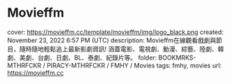 # Movieffm

cover: https://movieffm.cc/template/movieffm/img/logo_black.png
created: November 23, 2022 6:57 PM (UTC)
description: Movieffm在線觀看戲劇與節目，隨時隨地輕鬆追上最新影劇資訊! 涵蓋電影、電視劇、動漫、綜藝、陸劇、韓劇、美劇、台劇、日劇、BL、泰劇、紀錄片等。
folder: BOOKMRKS-MTHRFCKR / PIRACY-MTHRFCKR / FMHY / Movies
tags: fmhy, movies
url: https://movieffm.cc